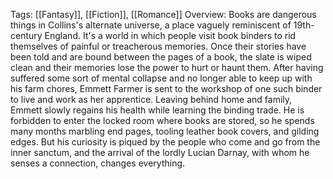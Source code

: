 Tags: [[Fantasy]], [[Fiction]], [[Romance]]
Overview:
Books are dangerous things in Collins's alternate universe, a place vaguely reminiscent of 19th-century England. It's a world in which people visit book binders to rid themselves of painful or treacherous memories. Once their stories have been told and are bound between the pages of a book, the slate is wiped clean and their memories lose the power to hurt or haunt them. After having suffered some sort of mental collapse and no longer able to keep up with his farm chores, Emmett Farmer is sent to the workshop of one such binder to live and work as her apprentice. Leaving behind home and family, Emmett slowly regains his health while learning the binding trade. He is forbidden to enter the locked room where books are stored, so he spends many months marbling end pages, tooling leather book covers, and gilding edges. But his curiosity is piqued by the people who come and go from the inner sanctum, and the arrival of the lordly Lucian Darnay, with whom he senses a connection, changes everything.